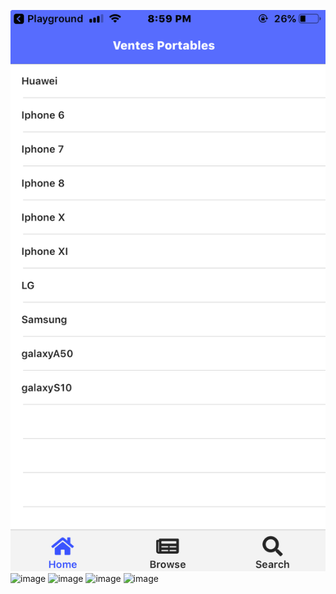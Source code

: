 ![image](https://github.com/CollegeBoreal/INF1083-200-19A-01/blob/master/4.Components/b300111766-tab-ng/IMG-3295.PNG?raw=true)
![image]()
![image]()
![image]()
![image]()
